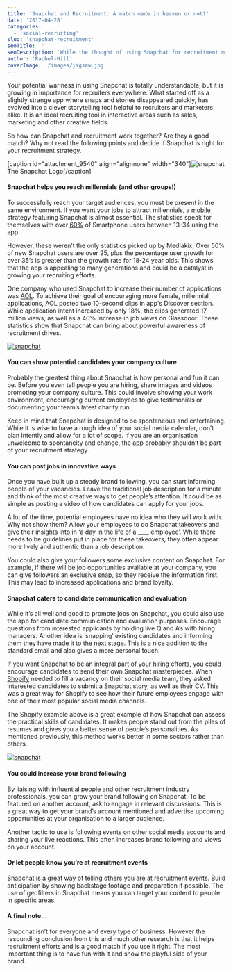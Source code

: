 ```yaml
---
title: 'Snapchat and Recruitment: A match made in heaven or not?'
date: '2017-04-28'
categories:
  - 'social-recruiting'
slug: 'snapchat-recruitment'
seoTitle: ''
seoDescription: 'While the thought of using Snapchat for recruitment might fill you with dread, this social media channel could be key in securing your future hires.'
author: 'Rachel-Hill'
coverImage: '/images/jigsaw.jpg'
---
```


Your potential wariness in using Snapchat is totally understandable, but it is growing in importance for recruiters everywhere. What started off as a slightly strange app where snaps and stories disappeared quickly, has evolved into a clever storytelling tool helpful to recruiters and marketers alike. It is an ideal recruiting tool in interactive areas such as sales, marketing and other creative fields.

So how can Snapchat and recruitment work together? Are they a good match? Why not read the following points and decide if Snapchat is right for your recruitment strategy.

\[caption id="attachment_9540" align="alignnone" width="340"\]![snapchat](/images/snapchat_logo-e1470654503986.png) The Snapchat Logo\[/caption\]

#### **Snapchat helps you reach millennials (and other groups!)**

To successfully reach your target audiences, you must be present in the same environment. If you want your jobs to attract millennials, a [mobile](https://hirehive.io/blog/the-what-why-and-how-of-mobile-recruiting/) strategy featuring Snapchat is almost essential. The statistics speak for themselves with over [60%](http://mediakix.com/2016/06/snapchat-demographics-infographic-statistics/#gs.gNrqUd8) of Smartphone users between 13-34 using the app.

However, these weren’t the only statistics picked up by Mediakix; Over 50% of new Snapchat users are over 25, plus the percentage user growth for over 35’s is greater than the growth rate for 18-24 year olds. This shows that the app is appealing to many generations and could be a catalyst in growing your recruiting efforts.

One company who used Snapchat to increase their number of applications was [AOL](http://www.adweek.com/digital/how-aol-used-snapchat-recruitment-tool-millennial-women-171803/). To achieve their goal of encouraging more female, millennial applications, AOL posted two 10-second clips in app's Discover section. While application intent increased by only 18%, the clips generated 17 million views, as well as a 40% increase in job views on Glassdoor. These statistics show that Snapchat can bring about powerful awareness of recruitment drives.

[![snapchat](/images/aol.jpg)](http://www.aol.ie/)

#### **You can show potential candidates your company culture**

Probably the greatest thing about Snapchat is how personal and fun it can be. Before you even tell people you are hiring, share images and videos promoting your company culture. This could involve showing your work environment, encouraging current employees to give testimonials or documenting your team’s latest charity run.

Keep in mind that Snapchat is designed to be spontaneous and entertaining. While it is wise to have a rough idea of your social media calendar, don’t plan intently and allow for a lot of scope. If you are an organisation unwelcome to spontaneity and change, the app probably shouldn’t be part of your recruitment strategy.

#### **You can post jobs in innovative ways**

Once you have built up a steady brand following, you can start informing people of your vacancies. Leave the traditional job description for a minute and think of the most creative ways to get people’s attention. It could be as simple as posting a video of how candidates can apply for your jobs.

A lot of the time, potential employees have no idea who they will work with. Why not show them? Allow your employees to do Snapchat takeovers and give their insights into in ‘a day in the life of a \_\_\_\_ employee’. While there needs to be guidelines put in place for these takeovers, they often appear more lively and authentic than a job description.

You could also give your followers some exclusive content on Snapchat. For example, if there will be job opportunities available at your company, you can give followers an exclusive snap, so they receive the information first. This may lead to increased applications and brand loyalty.

#### **Snapchat caters to candidate communication and evaluation**

While it’s all well and good to promote jobs on Snapchat, you could also use the app for candidate communication and evaluation purposes. Encourage questions from interested applicants by holding live Q and A’s with hiring managers. Another idea is ‘snapping’ existing candidates and informing them they have made it to the next stage. This is a nice addition to the standard email and also gives a more personal touch.

If you want Snapchat to be an integral part of your hiring efforts, you could encourage candidates to send their own Snapchat masterpieces. When [Shopify](http://marketingmag.ca/media/how-shopify-is-using-snapchat-as-a-recruiting-tool-180287/) needed to fill a vacancy on their social media team, they asked interested candidates to submit a Snapchat story, as well as their CV. This was a great way for Shopify to see how their future employees engage with one of their most popular social media channels.

The Shopify example above is a great example of how Snapchat can assess the practical skills of candidates. It makes people stand out from the piles of resumes and gives you a better sense of people’s personalities. As mentioned previously, this method works better in some sectors rather than others.

[![snapchat](/images/shopify.png)](https://www.shopify.com/)

#### **You could increase your brand following**

By liaising with influential people and other recruitment industry professionals, you can grow your brand following on Snapchat. To be featured on another account, ask to engage in relevant discussions. This is a great way to get your brand’s account mentioned and advertise upcoming opportunities at your organisation to a larger audience.

Another tactic to use is following events on other social media accounts and sharing your live reactions. This often increases brand following and views on your account.

#### **Or let people know you’re at recruitment events**

Snapchat is a great way of telling others you are at recruitment events. Build anticipation by showing backstage footage and preparation if possible. The use of geofilters in Snapchat means you can target your content to people in specific areas.

#### **A final note...**

Snapchat isn’t for everyone and every type of business. However the resounding conclusion from this and much other research is that it helps recruitment efforts and is a good match if you use it right. The most important thing is to have fun with it and show the playful side of your brand.
